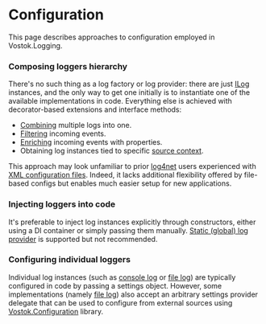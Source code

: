 # Configuration

This page describes approaches to configuration employed in Vostok.Logging.

### Composing loggers hierarchy

There's no such thing as a log factory or log provider: there are just [ILog](https://github.com/vostok/logging.abstractions/blob/master/Vostok.Logging.Abstractions/ILog.cs) instances, and the only way to get one initially is to instantiate one of the available implementations in code. Everything else is achieved with decorator-based extensions and interface methods:

* [Combining](scenarios/combining-multiple-logs.md) multiple logs into one.
* [Filtering](scenarios/filtering-events-by-level.md) incoming events.
* [Enriching](scenarios/enriching-events-with-custom-properties.md) incoming events with properties.
* Obtaining log instances tied to specific [source context](concepts/source-context.md).

This approach may look unfamiliar to prior [log4net](https://logging.apache.org/log4net/) users experienced with [XML configuration files](https://logging.apache.org/log4net/release/manual/configuration.html). Indeed, it lacks additional flexibility offered by file-based configs but enables much easier setup for new applications.

### Injecting loggers into code

It's preferable to inject log instances explicitly through constructors, either using a DI container or simply passing them manually. [Static \(global\) log provider](scenarios/using-static-log-provider.md) is supported but not recommended.

### Configuring individual loggers

Individual log instances \(such as [console log](implementations/console-log.md) or [file log](implementations/file-log.md)\) are typically configured in code by passing a settings object. However, some implementations \(namely [file log](implementations/file-log.md)\) also accept an arbitrary settings provider delegate that can be used to configure from external sources using [Vostok.Configuration](https://vostok.gitbook.io/configuration/) library.

